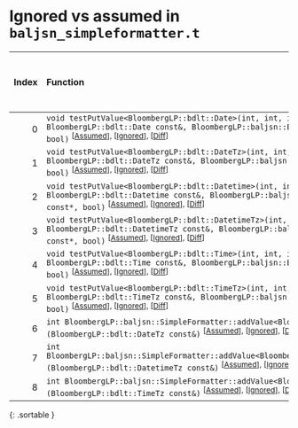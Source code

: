 # Ignored vs assumed in `baljsn_simpleformatter.t`

<script src="../sorttable.js"></script>

|   Index | Function                                                                                                                                                                                                                                                     |   Difference in number of lines |   Function size difference in bytes | Number of lines in assumed build   | Number of bytes in assumed build   | Number of lines in ignored build   | Number of bytes in ignored build   |
|--------:|:-------------------------------------------------------------------------------------------------------------------------------------------------------------------------------------------------------------------------------------------------------------|--------------------------------:|------------------------------------:|:-----------------------------------|:-----------------------------------|:-----------------------------------|:-----------------------------------|
|       0 | `void testPutValue<BloombergLP::bdlt::Date>(int, int, int, int, int, BloombergLP::bdlt::Date const&, BloombergLP::baljsn::EncoderOptions const*, bool)` <sup>\[[Assumed](0.assume.s.txt)\], \[[Ignored](0.none.s.txt)\], \[[Diff](0.diff.html)\]             |                               1 |                                   0 | 3,968                              | 4,335,296                          | 3,968                              | 4,335,296                          |
|       1 | `void testPutValue<BloombergLP::bdlt::DateTz>(int, int, int, int, int, BloombergLP::bdlt::DateTz const&, BloombergLP::baljsn::EncoderOptions const*, bool)` <sup>\[[Assumed](1.assume.s.txt)\], \[[Ignored](1.none.s.txt)\], \[[Diff](1.diff.html)\]         |                               1 |                                   0 | 3,968                              | 4,347,200                          | 3,968                              | 4,347,200                          |
|       2 | `void testPutValue<BloombergLP::bdlt::Datetime>(int, int, int, int, int, BloombergLP::bdlt::Datetime const&, BloombergLP::baljsn::EncoderOptions const*, bool)` <sup>\[[Assumed](2.assume.s.txt)\], \[[Ignored](2.none.s.txt)\], \[[Diff](2.diff.html)\]     |                               1 |                                   0 | 3,968                              | 4,343,232                          | 3,968                              | 4,343,232                          |
|       3 | `void testPutValue<BloombergLP::bdlt::DatetimeTz>(int, int, int, int, int, BloombergLP::bdlt::DatetimeTz const&, BloombergLP::baljsn::EncoderOptions const*, bool)` <sup>\[[Assumed](3.assume.s.txt)\], \[[Ignored](3.none.s.txt)\], \[[Diff](3.diff.html)\] |                               1 |                                   0 | 3,968                              | 4,355,136                          | 3,968                              | 4,355,136                          |
|       4 | `void testPutValue<BloombergLP::bdlt::Time>(int, int, int, int, int, BloombergLP::bdlt::Time const&, BloombergLP::baljsn::EncoderOptions const*, bool)` <sup>\[[Assumed](4.assume.s.txt)\], \[[Ignored](4.none.s.txt)\], \[[Diff](4.diff.html)\]             |                               1 |                                   0 | 3,968                              | 4,339,264                          | 3,968                              | 4,339,264                          |
|       5 | `void testPutValue<BloombergLP::bdlt::TimeTz>(int, int, int, int, int, BloombergLP::bdlt::TimeTz const&, BloombergLP::baljsn::EncoderOptions const*, bool)` <sup>\[[Assumed](5.assume.s.txt)\], \[[Ignored](5.none.s.txt)\], \[[Diff](5.diff.html)\]         |                               1 |                                   0 | 3,968                              | 4,351,168                          | 3,968                              | 4,351,168                          |
|       6 | `int BloombergLP::baljsn::SimpleFormatter::addValue<BloombergLP::bdlt::DateTz>(BloombergLP::bdlt::DateTz const&)` <sup>\[[Assumed](6.assume.s.txt)\], \[[Ignored](6.none.s.txt)\], \[[Diff](6.diff.html)\]                                                   |                              -1 |                                   0 | 288                                | 4,368,400                          | 288                                | 4,368,416                          |
|       7 | `int BloombergLP::baljsn::SimpleFormatter::addValue<BloombergLP::bdlt::DatetimeTz>(BloombergLP::bdlt::DatetimeTz const&)` <sup>\[[Assumed](7.assume.s.txt)\], \[[Ignored](7.none.s.txt)\], \[[Diff](7.diff.html)\]                                           |                              -1 |                                   0 | 288                                | 4,368,976                          | 288                                | 4,368,992                          |
|       8 | `int BloombergLP::baljsn::SimpleFormatter::addValue<BloombergLP::bdlt::TimeTz>(BloombergLP::bdlt::TimeTz const&)` <sup>\[[Assumed](8.assume.s.txt)\], \[[Ignored](8.none.s.txt)\], \[[Diff](8.diff.html)\]                                                   |                              -1 |                                   0 | 288                                | 4,368,688                          | 288                                | 4,368,704                          |
{: .sortable }
